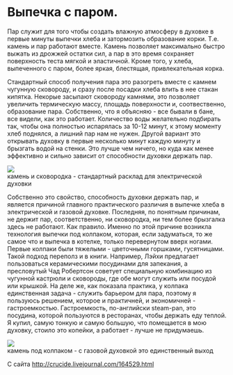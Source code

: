 # Выпечка с паром.
Пар служит для того чтобы создать влажную атмосферу в духовке в первые минуты выпечки хлеба и затормозить образование корки. Т.е. камень и пар работают вместе. Камень позволяет максимально быстро выжать из дрожжей остатки сил, а пар в это время сохраняет поверхность теста мягкой и эластичной. Кроме того, у хлеба, выпеченного с паром, более яркая, блестящая, привлекательная корка.

Стандартный способ получения пара это разогреть вместе с камнем чугунную сковороду, и сразу после посадки хлеба влить в нее стакан кипятка. Некорые засыпают сковороду камнями, это позволяет увеличить термическую массу, площадь поверхности и, соотвественно, образование пара. Собственно, что я объясняю - все бывали в бане, все видели, как это работает. Количество воды желательно подбирать так, чтобы она полностью испарялась за 10-12 минут, к этому моменту хлеб поднялся, а лишний пар нам не нужен. Другой вариант это открывать духовку в первые несколько минут каждую минуту и брызгать водой на стенки. Это лучше чем ничего, но куда как менее эффективно и сильно зависит от способности духовки держать пар.

![](/images/Kulinar/Bread/b264a.jpg)  
камень и сковородка - стандартный расклад для электрической духовки

Собственно это свойство, способность духовки держать пар, и является причиной главного практического различия в выпечке хлеба в электрической и газовой духовке. Последняя, по понятным причинам, не держит пар, соответственно, ни сковородка, ни тем более брызгалка здесь не работают. Как правило. Именно по этой причине возникла технология выпечки под колпаком, которая, если задуматься, то же самое что и выпечка в котелке, только перевернутом вверх ногами. Первые колпаки были тяжелыми - цветочными горшками, гусятницами. Такой подход переполз и в книги. Например, Лэйхи предлагает пользоваться керамическими посудинами для запекания, а пресловутый Чад Робертсон советует специальную комбинацию из чугунной кастрюли и сковороды, где обе могут служить или посудой или крышкой. На деле же, как показала практика, у колпака единственная задача - служить барьером для пара, поэтому я пользуюсь решением, которое и практичней, и экономичней - гастроемкостью. Гастроемкость, по-английски steam-pan, это посудина, которой пользуются в ресторанах, чтобы держать еду теплой. Я купил, самую тонкую и самую большую, что помещается в мою духовку, стоило это копейки, а работает - лучше не придумаешь.

![](/images/Kulinar/Bread/b264b.jpg)  
камень под колпаком - с газовой духовкой это единственный выход

С сайта http://crucide.livejournal.com/164529.html
